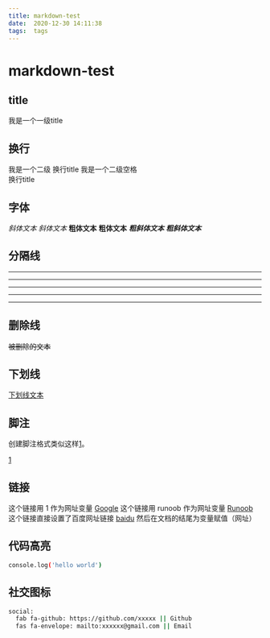 ```yaml
---
title: markdown-test
date:  2020-12-30 14:11:38
tags:  tags
---
```


# markdown-test

## title
我是一个一级title

## 换行
我是一个二级
换行title
我是一个二级空格  
换行title

## 字体
*斜体文本*
_斜体文本_
**粗体文本**
__粗体文本__
***粗斜体文本***
___粗斜体文本___

## 分隔线
***
* * *
*****
- - -
----------

## 删除线
~~被删除的文本~~

## 下划线
<u>下划线文本</u>

## 脚注
创建脚注格式类似这样<a id="bib1" href="#bib1ref"><sup>[1]</sup></a>。

<a href="#bib1" id="bib1ref"><sup>[1]</sup></a>

## 链接
这个链接用 1 作为网址变量 [Google][1]
这个链接用 runoob 作为网址变量 [Runoob][runoob]
这个链接直接设置了百度网址链接 [baidu](https://www.baidu.com)
然后在文档的结尾为变量赋值（网址）

[1]: http://www.google.com/
[runoob]: http://www.runoob.com/

## 代码高亮
```bash
console.log('hello world')
```

## 社交图标
```bash
social:
  fab fa-github: https://github.com/xxxxx || Github
  fas fa-envelope: mailto:xxxxxx@gmail.com || Email
```